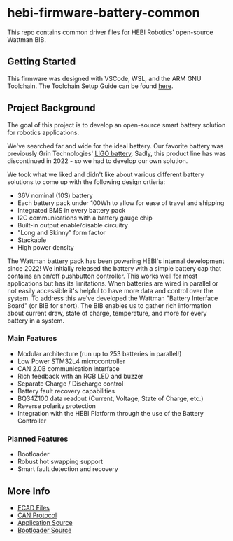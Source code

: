 # hebi-firmware-battery-common
This repo contains common driver files for HEBI Robotics' open-source Wattman BIB.

## Getting Started
This firmware was designed with VSCode, WSL, and the ARM GNU Toolchain. The Toolchain Setup Guide can be found [here](toolchain/toolchain.md).

## Project Background
The goal of this project is to develop an open-source smart battery solution for robotics applications. 

We've searched far and wide for the ideal battery. Our favorite battery was previously Grin Technologies' [LIGO battery](https://ebikes.ca/product-info/retired/ligo-batteries.html). Sadly, this product line has was discontinued in 2022 - so we had to develop our own solution.

We took what we liked and didn't like about various different battery solutions to come up with the following design crtieria:
- 36V nominal (10S) battery
- Each battery pack under 100Wh to allow for ease of travel and shipping 
- Integrated BMS in every battery pack
- I2C communications with a battery gauge chip
- Built-in output enable/disable circuitry
- "Long and Skinny" form factor
- Stackable
- High power density

The Wattman battery pack has been powering HEBI's internal development since 2022! We initially released the battery with a simple battery cap that contains an on/off pushbutton controller. This works well for most applications but has its limitations. When batteries are wired in parallel or not easily accessible it's helpful to have more data and control over the system. To address this we've developed the Wattman "Battery Interface Board" (or BIB for short). The BIB enables us to gather rich information about current draw, state of charge, temperature, and more for every battery in a system.

### Main Features
- Modular architecture (run up to 253 batteries in parallel!)
- Low Power STM32L4 microcontroller
- CAN 2.0B communication interface
- Rich feedback with an RGB LED and buzzer
- Separate Charge / Discharge control
- Battery fault recovery capabilities
- BQ34Z100 data readout (Current, Voltage, State of Charge, etc.)
- Reverse polarity protection
- Integration with the HEBI Platform through the use of the Battery Controller

### Planned Features
- Bootloader
- Robust hot swapping support
- Smart fault detection and recovery

## More Info
- [ECAD Files](https://github.com/HebiRobotics/hebi-electrical-public/tree/main/PCBA-2121-01%20Battery%20Cap%20Power%20Controller)
- [CAN Protocol](https://github.com/HebiRobotics/hebi-firmware-battery-protocol)
- [Application Source](https://github.com/HebiRobotics/hebi-firmware-battery)
- [Bootloader Source](https://github.com/HebiRobotics/hebi-firmware-battery-bootloader)